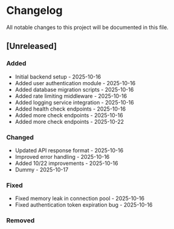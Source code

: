 # Changelog

All notable changes to this project will be documented in this file.

## [Unreleased]

### Added
- Initial backend setup - 2025-10-16
- Added user authentication module - 2025-10-16
- Added database migration scripts - 2025-10-16
- Added rate limiting middleware - 2025-10-16
- Added logging service integration - 2025-10-16
- Added health check endpoints - 2025-10-16
- Added more check endpoints - 2025-10-16
- Added more check endpoints - 2025-10-22
### Changed
- Updated API response format - 2025-10-16
- Improved error handling - 2025-10-16
- Added 10/22 improvements - 2025-10-16
- Dummy - 2025-10-17

### Fixed
- Fixed memory leak in connection pool - 2025-10-16
- Fixed authentication token expiration bug - 2025-10-16

### Removed
